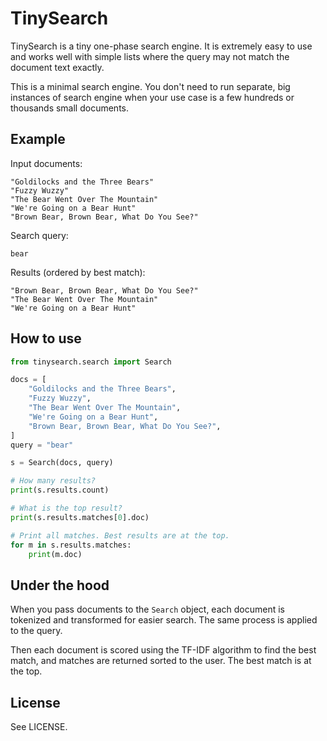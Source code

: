 # TinySearch

TinySearch is a tiny one-phase search engine. It is extremely easy to
use and works well with simple lists where the query may not match the
document text exactly.

This is a minimal search engine. You don't need to run separate, big
instances of search engine when your use case is a few hundreds or
thousands small documents.

## Example

Input documents:

```
"Goldilocks and the Three Bears"
"Fuzzy Wuzzy"
"The Bear Went Over The Mountain"
"We're Going on a Bear Hunt"
"Brown Bear, Brown Bear, What Do You See?"
```

Search query:

```
bear
```

Results (ordered by best match):

```
"Brown Bear, Brown Bear, What Do You See?"
"The Bear Went Over The Mountain"
"We're Going on a Bear Hunt"
```

## How to use

```python
from tinysearch.search import Search

docs = [
    "Goldilocks and the Three Bears",
    "Fuzzy Wuzzy",
    "The Bear Went Over The Mountain",
    "We're Going on a Bear Hunt",
    "Brown Bear, Brown Bear, What Do You See?",
]
query = "bear"

s = Search(docs, query)

# How many results?
print(s.results.count)

# What is the top result?
print(s.results.matches[0].doc)

# Print all matches. Best results are at the top.
for m in s.results.matches:
    print(m.doc)
```

## Under the hood

When you pass documents to the `Search` object, each document is
tokenized and transformed for easier search. The same process is
applied to the query.

Then each document is scored using the TF-IDF algorithm to find the
best match, and matches are returned sorted to the user. The best match
is at the top.

## License

See LICENSE.

